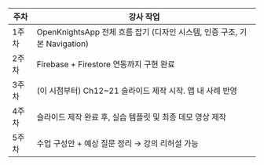 | 주차  | 강사 작업                                                   |
| --- | ------------------------------------------------------- |
| 1주차 | OpenKnightsApp 전체 흐름 잡기 (디자인 시스템, 인증 구조, 기본 Navigation) |
| 2주차 | Firebase + Firestore 연동까지 구현 완료                         |
| 3주차 | (이 시점부터) Ch12\~21 슬라이드 제작 시작. 앱 내 사례 반영                 |
| 4주차 | 슬라이드 제작 완료 후, 실습 템플릿 및 최종 데모 영상 제작                      |
| 5주차 | 수업 구성안 + 예상 질문 정리 → 강의 리허설 가능                           |
